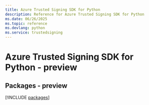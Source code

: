 ```yaml
---
title: Azure Trusted Signing SDK for Python
description: Reference for Azure Trusted Signing SDK for Python
ms.date: 06/26/2025
ms.topic: reference
ms.devlang: python
ms.service: trustedsigning
---
```

# Azure Trusted Signing SDK for Python - preview
## Packages - preview
[!INCLUDE [packages](trusted-signing-index.md)]